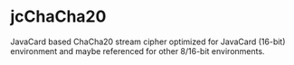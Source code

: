 # jcChaCha20
JavaCard based ChaCha20 stream cipher optimized for JavaCard (16-bit) environment and maybe referenced for other 8/16-bit environments.
